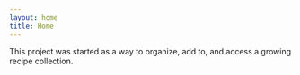 ```yaml
---
layout: home
title: Home
---
```


This project was started as a way to organize, add to, and access a growing recipe collection.

